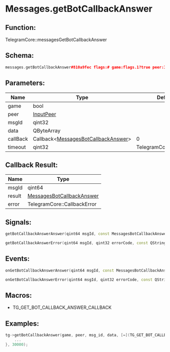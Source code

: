 # Messages.getBotCallbackAnswer

## Function:

TelegramCore::messagesGetBotCallbackAnswer

## Schema:

```c++
messages.getBotCallbackAnswer#810a9fec flags:# game:flags.1?true peer:InputPeer msg_id:int data:flags.0?bytes = messages.BotCallbackAnswer;
```
## Parameters:

|Name|Type|Default|
|----|----|-------|
|game|bool||
|peer|[InputPeer](../../types/inputpeer.md)||
|msgId|qint32||
|data|QByteArray||
|callBack|Callback&lt;[MessagesBotCallbackAnswer](../../types/messagesbotcallbackanswer.md)&gt;|0|
|timeout|qint32|TelegramCore::timeOut()|

## Callback Result:

|Name|Type|
|----|----|
|msgId|qint64|
|result|[MessagesBotCallbackAnswer](../../types/messagesbotcallbackanswer.md)|
|error|TelegramCore::CallbackError|

## Signals:

```c++
getBotCallbackAnswerAnswer(qint64 msgId, const MessagesBotCallbackAnswer & result)
```
```c++
getBotCallbackAnswerError(qint64 msgId, qint32 errorCode, const QString &errorText)
```

## Events:

```c++
onGetBotCallbackAnswerAnswer(qint64 msgId, const MessagesBotCallbackAnswer & result)
```
```c++
onGetBotCallbackAnswerError(qint64 msgId, qint32 errorCode, const QString &errorText)
```

## Macros:

* TG_GET_BOT_CALLBACK_ANSWER_CALLBACK

## Examples:

```c++
tg->getBotCallbackAnswer(game, peer, msg_id, data, [=](TG_GET_BOT_CALLBACK_ANSWER_CALLBACK){
    ...
}, 30000);
```
